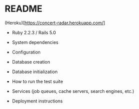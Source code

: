 # README

(Heroku)[https://concert-radar.herokuapp.com/]


* Ruby 2.2.3 / Rails 5.0

* System dependencies

* Configuration

* Database creation

* Database initialization

* How to run the test suite

* Services (job queues, cache servers, search engines, etc.)

* Deployment instructions
